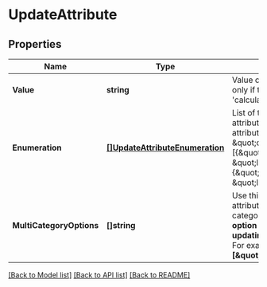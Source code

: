 # UpdateAttribute

## Properties
Name | Type | Description | Notes
------------ | ------------- | ------------- | -------------
**Value** | **string** | Value of the attribute to update. Use only if the attribute&#39;s category is &#39;calculated&#39; or &#39;global&#39; | [optional] [default to null]
**Enumeration** | [**[]UpdateAttributeEnumeration**](UpdateAttributeEnumeration.md) | List of the values and labels that the attribute can take. Use only if the attribute&#39;s category is \&quot;category\&quot;. For example, [{\&quot;value\&quot;:1, \&quot;label\&quot;:\&quot;male\&quot;}, {\&quot;value\&quot;:2, \&quot;label\&quot;:\&quot;female\&quot;}] | [optional] [default to null]
**MultiCategoryOptions** | **[]string** | Use this option to add multiple-choice attributes options only if the attribute&#39;s category is \&quot;normal\&quot;. **This option is specifically designed for updating multiple-choice attributes**. For example: **[\&quot;USA\&quot;,\&quot;INDIA\&quot;]**  | [optional] [default to null]

[[Back to Model list]](../README.md#documentation-for-models) [[Back to API list]](../README.md#documentation-for-api-endpoints) [[Back to README]](../README.md)



